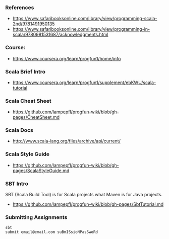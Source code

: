 ### References

* https://www.safaribooksonline.com/library/view/programming-scala-2nd/9781491950135
* https://www.safaribooksonline.com/library/view/programming-in-scala/9780981531687/acknowledgments.html

### Course:

* https://www.coursera.org/learn/progfun1/home/info

### Scala Brief Intro

* https://www.coursera.org/learn/progfun1/supplement/ebKWU/scala-tutorial

### Scala Cheat Sheet

* https://github.com/lampepfl/progfun-wiki/blob/gh-pages/CheatSheet.md

### Scala Docs
* http://www.scala-lang.org/files/archive/api/current/

### Scala Style Guide

* https://github.com/lampepfl/progfun-wiki/blob/gh-pages/ScalaStyleGuide.md

### SBT Intro

SBT (Scala Build Tool) is for Scala projects what Maven is for Java projects.
* https://github.com/lampepfl/progfun-wiki/blob/gh-pages/SbtTutorial.md

### Submitting Assignments
```
sbt
submit email@email.com suBmISsioNPasSwoRd
```